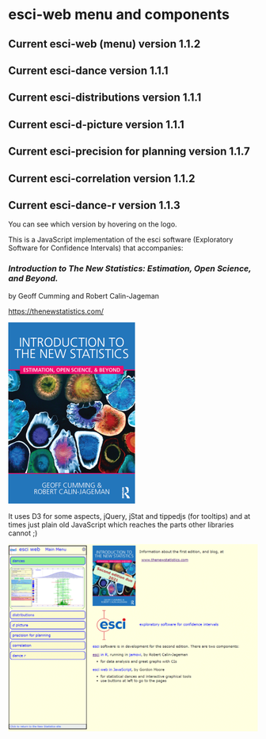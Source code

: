 # esci-web menu and components

## Current esci-web (menu)             version 1.1.2
## Current esci-dance                  version 1.1.1
## Current esci-distributions          version 1.1.1 
## Current esci-d-picture              version 1.1.1
## Current esci-precision for planning version 1.1.7
## Current esci-correlation            version 1.1.2
## Current esci-dance-r                version 1.1.3


You can see which version by hovering on the logo.

This is a JavaScript implementation of the esci software (Exploratory Software for Confidence Intervals) that accompanies: 

### _Introduction to The New Statistics: Estimation, Open Science, and Beyond._
by Geoff Cumming and Robert Calin-Jageman

https://thenewstatistics.com/


![Introduction to the New Statistics](images/ITNS-the-cover-2-Feb-16.png?raw=true "Introduction to the New Statistics")


It uses D3 for some aspects, jQuery, jStat and tippedjs (for tooltips) and at times just plain old JavaScript which reaches the parts other libraries cannot ;)

![The esci-web menu page](images/esci-web-view.png?raw=true "esci-web menu page")

